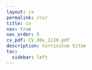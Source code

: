 ```yaml
---
layout: cv
permalink: /cv/
title: cv
nav: true
nav_order: 5
cv_pdf: CV_XOu_1119.pdf
description: Curriculum Vitae
toc:
  sidebar: left
---
```

